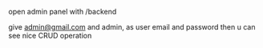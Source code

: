 open admin panel with
/backend

give 
admin@gmail.com and admin, as user email and password
then u can see nice CRUD operation 
